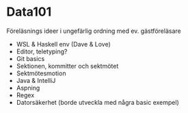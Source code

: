 # Data101

Föreläsnings ideer i ungefärlig ordning med ev. gästföreläsare
* WSL & Haskell env (Dave & Love)
* Editor, teletyping?
* Git basics
* Sektionen, kommitter och sektmötet
* Sektmötesmotion
* Java & IntelliJ
* Aspning
* Regex
* Datorsäkerhet (borde utveckla med några basic exempel)
